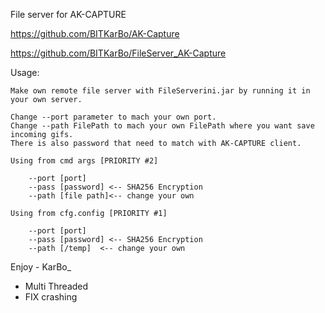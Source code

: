 File server for AK-CAPTURE

https://github.com/BITKarBo/AK-Capture

https://github.com/BITKarBo/FileServer_AK-Capture

Usage:

	Make own remote file server with FileServerini.jar by running it in your own server.
	
	Change --port parameter to mach your own port.
	Change --path FilePath to mach your own FilePath where you want save incoming gifs.
	There is also password that need to match with AK-CAPTURE client.
	
	Using from cmd args [PRIORITY #2]
		
		--port [port]
		--pass [password] <-- SHA256 Encryption
		--path [file path]<-- change your own
		
	Using from cfg.config [PRIORITY #1]
		
		--port [port]
		--pass [password] <-- SHA256 Encryption
		--path [/temp]  <-- change your own
Enjoy - KarBo_

+ Multi Threaded
+ FIX crashing

